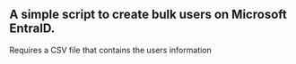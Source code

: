##   A simple script to create bulk users on Microsoft EntraID.

Requires a CSV file that contains the users information
